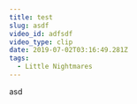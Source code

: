 ```yaml
---
title: test
slug: asdf
video_id: adfsdf
video_type: clip
date: 2019-07-02T03:16:49.281Z
tags:
  - Little Nightmares
---
```

asd
